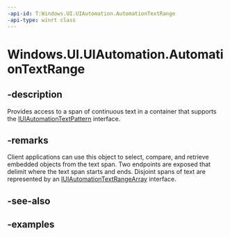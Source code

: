 ```yaml
---
-api-id: T:Windows.UI.UIAutomation.AutomationTextRange
-api-type: winrt class
---
```


# Windows.UI.UIAutomation.AutomationTextRange

<!--
public sealed class AutomationTextRange
-->

## -description

Provides access to a span of continuous text in a container that supports the [IUIAutomationTextPattern](/windows/desktop/api/uiautomationclient/nn-uiautomationclient-iuiautomationtextpattern) interface.

## -remarks

Client applications can use this object to select, compare, and retrieve embedded objects from the text span. Two endpoints are exposed that delimit where the text span starts and ends. Disjoint spans of text are represented by an [IUIAutomationTextRangeArray](/windows/desktop/api/uiautomationclient/nn-uiautomationclient-iuiautomationtextrangearray) interface.

## -see-also

## -examples

